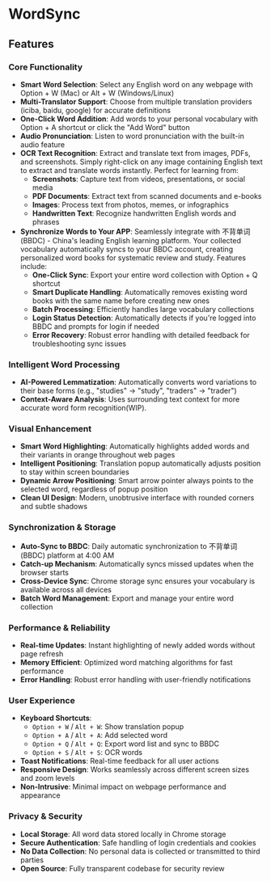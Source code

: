 # WordSync

## Features

### Core Functionality
- **Smart Word Selection**: Select any English word on any webpage with Option + W (Mac) or Alt + W (Windows/Linux)
- **Multi-Translator Support**: Choose from multiple translation providers (iciba, baidu, google) for accurate definitions
- **One-Click Word Addition**: Add words to your personal vocabulary with Option + A shortcut or click the "Add Word" button
- **Audio Pronunciation**: Listen to word pronunciation with the built-in audio feature
- **OCR Text Recognition**: Extract and translate text from images, PDFs, and screenshots. Simply right-click on any image containing English text to extract and translate words instantly. Perfect for learning from:
  - **Screenshots**: Capture text from videos, presentations, or social media
  - **PDF Documents**: Extract text from scanned documents and e-books
  - **Images**: Process text from photos, memes, or infographics
  - **Handwritten Text**: Recognize handwritten English words and phrases
- **Synchronize Words to Your APP**: Seamlessly integrate with 不背单词 (BBDC) - China's leading English learning platform. Your collected vocabulary automatically syncs to your BBDC account, creating personalized word books for systematic review and study. Features include:
  - **One-Click Sync**: Export your entire word collection with Option + Q shortcut
  - **Smart Duplicate Handling**: Automatically removes existing word books with the same name before creating new ones
  - **Batch Processing**: Efficiently handles large vocabulary collections
  - **Login Status Detection**: Automatically detects if you're logged into BBDC and prompts for login if needed
  - **Error Recovery**: Robust error handling with detailed feedback for troubleshooting sync issues 

### Intelligent Word Processing
- **AI-Powered Lemmatization**: Automatically converts word variations to their base forms (e.g., "studies" → "study", "traders" → "trader")
- **Context-Aware Analysis**: Uses surrounding text context for more accurate word form recognition(WIP).

### Visual Enhancement
- **Smart Word Highlighting**: Automatically highlights added words and their variants in orange throughout web pages
- **Intelligent Positioning**: Translation popup automatically adjusts position to stay within screen boundaries
- **Dynamic Arrow Positioning**: Smart arrow pointer always points to the selected word, regardless of popup position
- **Clean UI Design**: Modern, unobtrusive interface with rounded corners and subtle shadows

### Synchronization & Storage
- **Auto-Sync to BBDC**: Daily automatic synchronization to 不背单词 (BBDC) platform at 4:00 AM
- **Catch-up Mechanism**: Automatically syncs missed updates when the browser starts
- **Cross-Device Sync**: Chrome storage sync ensures your vocabulary is available across all devices
- **Batch Word Management**: Export and manage your entire word collection

### Performance & Reliability
- **Real-time Updates**: Instant highlighting of newly added words without page refresh
- **Memory Efficient**: Optimized word matching algorithms for fast performance
- **Error Handling**: Robust error handling with user-friendly notifications

### User Experience
- **Keyboard Shortcuts**: 
  - `Option + W` / `Alt + W`: Show translation popup
  - `Option + A` / `Alt + A`: Add selected word
  - `Option + Q` / `Alt + Q`: Export word list and sync to BBDC
  - `Option + S` / `Alt + S`: OCR words
- **Toast Notifications**: Real-time feedback for all user actions
- **Responsive Design**: Works seamlessly across different screen sizes and zoom levels
- **Non-Intrusive**: Minimal impact on webpage performance and appearance

### Privacy & Security
- **Local Storage**: All word data stored locally in Chrome storage
- **Secure Authentication**: Safe handling of login credentials and cookies
- **No Data Collection**: No personal data is collected or transmitted to third parties
- **Open Source**: Fully transparent codebase for security review